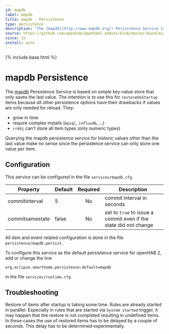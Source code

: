 ```yaml
---
id: mapdb
label: mapdb
title: mapdb - Persistence
type: persistence
description: "The [mapdb](http://www.mapdb.org/) Persistence Service is based on simple key-value store that only saves the last value. The intention is to use this for `restoreOnStartup` items because all other persistence options have their drawbacks if values are only needed for reload.  They:"
source: https://github.com/openhab/openhab1-addons/blob/master/bundles/persistence/org.openhab.persistence.mapdb/README.md
since: 1x
install: auto
---
```


<!-- Attention authors: Do not edit directly. Please add your changes to the appropriate source repository -->

{% include base.html %}

# mapdb Persistence

The [mapdb](http://www.mapdb.org/) Persistence Service is based on simple key-value store that only saves the last value. The intention is to use this for `restoreOnStartup` items because all other persistence options have their drawbacks if values are only needed for reload.  They:

* grow in time
* require complex installs (`mysql`, `influxdb`, ...)
* `rrd4j` can't store all item types (only numeric types)

Querying the mapdb persistence service for historic values other than the last value make no sense since the persistence service can only store one value per item.

## Configuration

This service can be configured in the file `services/mapdb.cfg`.

| Property | Default | Required | Description |
|----------|---------|:--------:|-------------|
| commitinterval | 5 |    No    | commit interval in seconds |
| commitsamestate | false | No  | set to `true` to issue a commit even if the state did not change

All item and event related configuration is done in the file `persistence/mapdb.persist`.

To configure this service as the default persistence service for openHAB 2, add or change the line

```
org.eclipse.smarthome.persistence:default=mapdb
```

in the file `services/runtime.cfg`.


## Troubleshooting

Restore of items after startup is taking some time. Rules are already started in parallel. Especially in rules that are started via `System started` trigger, it may happen that the restore is not completed resulting in undefined items. In these cases the use of restored items has to be delayed by a couple of seconds. This delay has to be determined experimentally.
